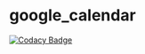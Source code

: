 # google_calendar
[![Codacy Badge](https://api.codacy.com/project/badge/Grade/d6159f161d2342c69ec3a02e8f8e3124)](https://www.codacy.com/app/andriyorehov/google_calendar?utm_source=github.com&utm_medium=referral&utm_content=andriyor/google_calendar&utm_campaign=badger)